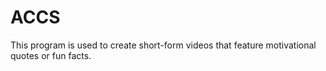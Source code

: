 # ACCS
This program is used to create short-form videos that feature motivational quotes or fun facts.
